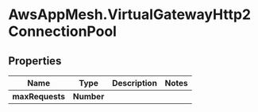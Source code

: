 # AwsAppMesh.VirtualGatewayHttp2ConnectionPool

## Properties

Name | Type | Description | Notes
------------ | ------------- | ------------- | -------------
**maxRequests** | **Number** |  | 


